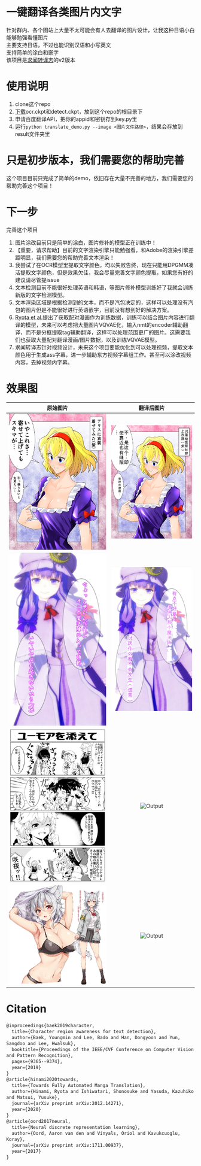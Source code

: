 # 一键翻译各类图片内文字
针对群内、各个图站上大量不太可能会有人去翻译的图片设计，让我这种日语小白能够勉强看懂图片\
主要支持日语，不过也能识别汉语和小写英文 \
支持简单的涂白和嵌字 \
该项目是[求闻转译志](https://github.com/PatchyVideo/MMDOCR-HighPerformance)的v2版本

# 使用说明
1. clone这个repo
2. [下载](https://github.com/zyddnys/manga-image-translator/releases/tag/alpha-v2.1)ocr.ckpt和detect.ckpt，放到这个repo的根目录下
3. 申请百度翻译API，把你的appid和密钥存到key.py里
4. 运行`python translate_demo.py --image <图片文件路径>`，结果会存放到result文件夹里
# 只是初步版本，我们需要您的帮助完善
这个项目目前只完成了简单的demo，依旧存在大量不完善的地方，我们需要您的帮助完善这个项目！

# 下一步
完善这个项目
1. 图片涂改目前只是简单的涂白，图片修补的模型正在训练中！
2. 【重要，请求帮助】目前的文字渲染引擎只能勉强看，和Adobe的渲染引擎差距明显，我们需要您的帮助完善文本渲染！
3. 我尝试了在OCR模型里提取文字颜色，均以失败告终，现在只能用DPGMM凑活提取文字颜色，但是效果欠佳，我会尽量完善文字颜色提取，如果您有好的建议请尽管提issue
4. 文本检测目前不能很好处理英语和韩语，等图片修补模型训练好了我就会训练新版的文字检测模型。
5. 文本渲染区域是根据检测到的文本，而不是汽包决定的，这样可以处理没有汽包的图片但是不能很好进行英语嵌字，目前没有想到好的解决方案。
6. [Ryota et al.](https://arxiv.org/abs/2012.14271)提出了获取配对漫画作为训练数据，训练可以结合图片内容进行翻译的模型，未来可以考虑把大量图片VQVAE化，输入nmt的encoder辅助翻译，而不是分框提取tag辅助翻译，这样可以处理范围更广的图片。这需要我们也获取大量配对翻译漫画/图片数据，以及训练VQVAE模型。
7. 求闻转译志针对视频设计，未来这个项目要能优化到可以处理视频，提取文本颜色用于生成ass字幕，进一步辅助东方视频字幕组工作。甚至可以涂改视频内容，去掉视频内字幕。

# 效果图
原始图片             |  翻译后图片
:-------------------------:|:-------------------------:
![Original](original1.jpg "https://www.pixiv.net/en/artworks/85200179")|![Output](result1.png)
![Original](original2.jpg "https://twitter.com/mmd_96yuki/status/1320122899005460481")|![Output](result2.png)
![Original](original3.jpg "https://twitter.com/_taroshin_/status/1231099378779082754")|![Output](result3.png)
![Original](original4.jpg "https://amagi.fanbox.cc/posts/1904941")|![Output](result4.png)
# Citation
```
@inproceedings{baek2019character,
  title={Character region awareness for text detection},
  author={Baek, Youngmin and Lee, Bado and Han, Dongyoon and Yun, Sangdoo and Lee, Hwalsuk},
  booktitle={Proceedings of the IEEE/CVF Conference on Computer Vision and Pattern Recognition},
  pages={9365--9374},
  year={2019}
}
@article{hinami2020towards,
  title={Towards Fully Automated Manga Translation},
  author={Hinami, Ryota and Ishiwatari, Shonosuke and Yasuda, Kazuhiko and Matsui, Yusuke},
  journal={arXiv preprint arXiv:2012.14271},
  year={2020}
}
@article{oord2017neural,
  title={Neural discrete representation learning},
  author={Oord, Aaron van den and Vinyals, Oriol and Kavukcuoglu, Koray},
  journal={arXiv preprint arXiv:1711.00937},
  year={2017}
}
```
